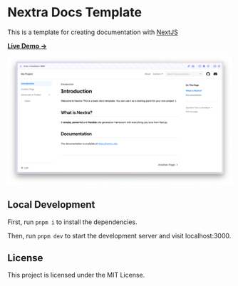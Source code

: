 # Nextra Docs Template 

This is a template for creating documentation with [NextJS](https://nextjs.org/)

[**Live Demo →**](https://capyAPI.vercel.app)

[![](.github/screenshot.png)](https://nextra-docs-template.vercel.app)
## Local Development

First, run `pnpm i` to install the dependencies.

Then, run `pnpm dev` to start the development server and visit localhost:3000.

## License

This project is licensed under the MIT License.
